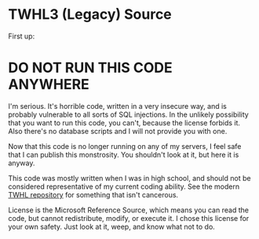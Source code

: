 # TWHL3 (Legacy) Source

First up:

# **DO NOT RUN THIS CODE ANYWHERE**

I'm serious. It's horrible code, written in a very insecure way, and is probably vulnerable to all sorts of SQL injections. In the unlikely possibility that you want to run this code, you can't, because the license forbids it. Also there's no database scripts and I will not provide you with one.

Now that this code is no longer running on any of my servers, I feel safe that I can publish this monstrosity. You shouldn't look at it, but here it is anyway.

This code was mostly written when I was in high school, and should not be considered representative of my current coding ability. See the modern [TWHL repository](https://github.com/LogicAndTrick/twhl) for something that isn't cancerous.

License is the Microsoft Reference Source, which means you can read the code, but cannot redistribute, modify, or execute it. I chose this license for your own safety. Just look at it, weep, and know what not to do.